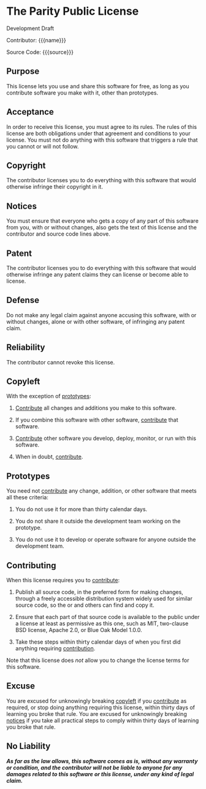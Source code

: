# The Parity Public License

Development Draft

Contributor: {{{name}}}

Source Code: {{{source}}}

## Purpose

This license lets you use and share this software for free, as long as you contribute software you make with it, other than prototypes.

## Acceptance

In order to receive this license, you must agree to its rules.  The rules of this license are both obligations under that agreement and conditions to your license.  You must not do anything with this software that triggers a rule that you cannot or will not follow.

## Copyright

The contributor licenses you to do everything with this software that would otherwise infringe their copyright in it.

## Notices

You must ensure that everyone who gets a copy of any part of this software from you, with or without changes, also gets the text of this license and the contributor and source code lines above.

## Patent

The contributor licenses you to do everything with this software that would otherwise infringe any patent claims they can license or become able to license.

## Defense

Do not make any legal claim against anyone accusing this software, with or without changes, alone or with other software, of infringing any patent claim.

## Reliability

The contributor cannot revoke this license.

## Copyleft

With the exception of [prototypes](#prototypes):

1.  [Contribute](#contributing) all changes and additions you make to this software.

2.  If you combine this software with other software, [contribute](#contributing) that software.

3.  [Contribute](#contributing) other software you develop, deploy, monitor, or run with this software.

4.  When in doubt, [contribute](#contributing).

## Prototypes

You need not [contribute](#contributing) any change, addition, or other software that meets all these criteria:

1.  You do not use it for more than thirty calendar days.

2.  You do not share it outside the development team working on the prototype.

3.  You do not use it to develop or operate software for anyone outside the development team.

## Contributing

When this license requires you to [contribute](#contributing):

1.  Publish all source code, in the preferred form for making changes, through a freely accessible distribution system widely used for similar source code, so the or and others can find and copy it.

2.  Ensure that each part of that source code is available to the public under a license at least as permissive as this one, such as MIT, two-clause BSD license, Apache 2.0, or Blue Oak Model 1.0.0.

3.  Take these steps within thirty calendar days of when you first did anything requiring [contribution](#contributing).

Note that this license does _not_ allow you to change the license terms for this software.

## Excuse

You are excused for unknowingly breaking [copyleft](#copyleft) if you [contribute](#contributing) as required, or stop doing anything requiring this license, within thirty days of learning you broke that rule.  You are excused for unknowingly breaking [notices](#notices) if you take all practical steps to comply within thirty days of learning you broke that rule.

## No Liability

***As far as the law allows, this software comes as is, without any warranty or condition, and the contributor will not be liable to anyone for any damages related to this software or this license, under any kind of legal claim.***
